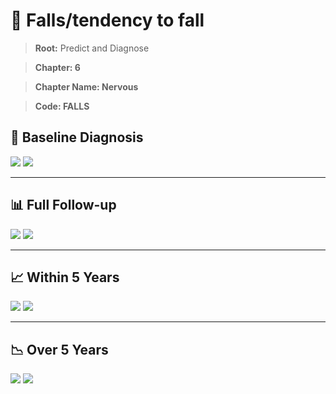 # 🧬 Falls/tendency to fall
    
> **Root:** Predict and Diagnose

> **Chapter: 6**

> **Chapter Name: Nervous**

> **Code: FALLS**

## 🧪 Baseline Diagnosis

<img src="/Predict/Figures/Baseline/IMP/FALLS.png" />

<CsvTableIMP src="/public/Predict/Data/Baseline/IMP/IMP_FALLS.csv" label="🔍 View full results" />

<img src="/Predict/Figures/Baseline/ROC/FALLS.png" />

<CsvTableROC src="/public/Predict/Data/Baseline/EVA/FALLS.csv" label="🔍 View full results" />

---

## 📊 Full Follow-up

<img src="/Predict/Figures/ALL/IMP/FALLS.png" />

<CsvTableIMP src="/public/Predict/Data/ALL/IMP/IMP_FALLS.csv" label="🔍 View full results" />

<img src="/Predict/Figures/ALL/ROC/FALLS.png" />

<CsvTableROC src="/public/Predict/Data/ALL/EVA/FALLS.csv" label="🔍 View full results" />

---

## 📈 Within 5 Years

<img src="/Predict/Figures/FYears/IMP/FALLS.png" />

<CsvTableIMP src="/public/Predict/Data/FYears/IMP/IMP_FALLS.csv" label="🔍 View full results" />

<img src="/Predict/Figures/FYears/ROC/FALLS.png" />

<CsvTableROC src="/public/Predict/Data/FYears/EVA/FALLS.csv" label="🔍 View full results" />

---

## 📉 Over 5 Years

<img src="/Predict/Figures/OverFYears/IMP/FALLS.png" />

<CsvTableIMP src="/public/Predict/Data/OverFYears/IMP/IMP_FALLS.csv" label="🔍 View full results" />

<img src="/Predict/Figures/OverFYears/ROC/FALLS.png" />

<CsvTableROC src="/public/Predict/Data/OverFYears/EVA/FALLS.csv" label="🔍 View full results" />
